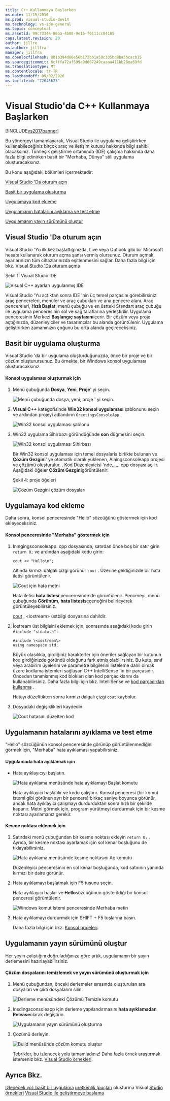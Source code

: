 ```yaml
---
title: C++ Kullanmaya Başlarken
ms.date: 11/15/2016
ms.prod: visual-studio-dev14
ms.technology: vs-ide-general
ms.topic: conceptual
ms.assetid: 99c73344-86ba-4b08-9e15-f6111cc04185
caps.latest.revision: 20
author: jillre
ms.author: jillfra
manager: jillfra
ms.openlocfilehash: 001b394d86e56b172bb1a50c335bd8ba5bcacb15
ms.sourcegitcommit: 6cfffa72af599a9d667249caaaa411bb28ea69fd
ms.translationtype: MT
ms.contentlocale: tr-TR
ms.lasthandoff: 09/02/2020
ms.locfileid: "72645625"
---
```

# <a name="getting-started-with-c-in-visual-studio"></a>Visual Studio'da C++ Kullanmaya Başlarken
[!INCLUDE[vs2017banner](../includes/vs2017banner.md)]

Bu yönergeyi tamamlayarak, Visual Studio ile uygulama geliştirirken kullanabileceğiniz birçok araç ve iletişim kutusu hakkında bilgi sahibi olacaksınız. Tümleşik geliştirme ortamında (IDE) çalışma hakkında daha fazla bilgi edinirken basit bir "Merhaba, Dünya" stili uygulama oluşturacaksınız.

 Bu konu aşağıdaki bölümleri içermektedir:

 [Visual Studio 'Da oturum açın](../ide/getting-started-with-cpp-in-visual-studio.md#BKMK_Configure)

 [Basit bir uygulama oluşturma](../ide/getting-started-with-cpp-in-visual-studio.md#BKMK_CreateApp)

 [Uygulamaya kod ekleme](../ide/getting-started-with-cpp-in-visual-studio.md#BKMK_AddCode)

 [Uygulamanın hatalarını ayıklama ve test etme](../ide/getting-started-with-cpp-in-visual-studio.md#BKMK_DebugTest)

 [Uygulamanın yayın sürümünü oluştur](../ide/getting-started-with-cpp-in-visual-studio.md#BKMK_BuildRelease)

## <a name="sign-in-to-visual-studio"></a><a name="BKMK_Configure"></a> Visual Studio 'Da oturum açın
 Visual Studio 'Yu ilk kez başlattığınızda, Live veya Outlook gibi bir Microsoft hesabı kullanarak oturum açma şansı vermiş olursunuz. Oturum açmak, ayarlarınızın tüm cihazlarınızda eşitlenmesini sağlar. Daha fazla bilgi için bkz. [Visual Studio 'Da oturum açma](../ide/signing-in-to-visual-studio.md)

 Şekil 1: Visual Studio IDE

 ![Visual C&#43;&#43; ayarları uygulanmış IDE](../ide/media/c-ide-defaultenvironmentlayout.png "C++ IDE_DefaultEnvironmentLayout")

 Visual Studio 'Yu açtıktan sonra IDE 'nin üç temel parçasını görebilirsiniz: araç pencereleri, menüler ve araç çubukları ve ana pencere alanı. Araç pencereleri, **Hızlı Başlat**, menü çubuğu ve en üstteki Standart araç çubuğu ile uygulama penceresinin sol ve sağ taraflarına yerleştirilir. Uygulama penceresinin Merkezi **Başlangıç sayfasını**içerir. Bir çözüm veya proje açtığınızda, düzenleyiciler ve tasarımcılar bu alanda görüntülenir. Uygulama geliştirirken zamanınızın çoğunu bu orta alanda geçireceksiniz.

## <a name="create-a-simple-application"></a><a name="BKMK_CreateApp"></a> Basit bir uygulama oluşturma
 Visual Studio 'da bir uygulama oluşturduğunuzda, önce bir proje ve bir çözüm oluşturursunuz. Bu örnekte, bir Windows konsol uygulaması oluşturacaksınız.

#### <a name="to-create-a-console-app"></a>Konsol uygulaması oluşturmak için

1. Menü çubuğunda **Dosya**, **Yeni**, **Proje**' yi seçin.

    ![Menü çubuğunda dosya, yeni, proje ' yi seçin.](../ide/media/exploreide-filenewproject.png "ExploreIDE-FileNewProject")

2. **Visual C++** kategorisinde **Win32 konsol uygulaması** şablonunu seçin ve ardından projeyi adlandırın `GreetingsConsoleApp` .

    ![Win32 konsol uygulaması şablonu](../ide/media/c-ide-newprojectdlg.png "C++ IDE_NewProjectDlg")

3. Win32 uygulama Sihirbazı göründüğünde **son** düğmesini seçin.

    ![Win32 konsol uygulaması Sihirbazı](../ide/media/c-ide-win32consoleappwizard.png "C++ IDE_Win32ConsoleAppWizard")

   Bir Win32 konsol uygulaması için temel dosyalarla birlikte bulunan ve **Çözüm Gezgini**' ye otomatik olarak yüklenen, Alaingsconsoleapp projesi ve çözümü oluşturulur. , Kod Düzenleyicisi 'nde,,,,,. cpp dosyası açılır. Aşağıdaki öğeler **Çözüm Gezgini**görüntülenir:

   Şekil 4: proje öğeleri

   ![Çözüm Gezgini çözüm dosyaları](../ide/media/c-ide-solutioncontents.png "C++ IDE_SolutionContents")

## <a name="add-code-to-the-application"></a><a name="BKMK_AddCode"></a> Uygulamaya kod ekleme
 Daha sonra, konsol penceresinde "Hello" sözcüğünü göstermek için kod ekleyeceksiniz.

#### <a name="to-display-hello-in-the-console-window"></a>Konsol penceresinde "Merhaba" göstermek için

1. Inıngingsconsoleapp. cpp dosyasında, satırdan önce boş bir satır girin `return 0;` ve ardından aşağıdaki kodu girin:

    ```
    cout << "Hello\n";
    ```

     Altında kırmızı dalgalı çizgi görünür `cout` . Üzerine geldiğinizde bir hata iletisi görüntülenir.

     ![Cout için hata metni](../ide/media/c-ide-couterror.png "C++ IDE_CoutError")

     Hata iletisi **hata listesi** penceresinde de görüntülenir. Pencereyi, menü çubuğunda **Görünüm**, **hata listesi**seçeneğini belirleyerek görüntüleyebilirsiniz.

     [cout](https://msdn.microsoft.com/library/d87db6c3-e4e1-4d09-9ec5-458f55018257) , \<iostream\> üstbilgi dosyasına dahildir.

2. İostream üst bilgisini eklemek için, sonrasında aşağıdaki kodu girin `#include "stdafx.h"` :

    ```
    #include \<iostream\>
    using namespace std;
    ```

     Büyük olasılıkla, girdiğiniz karakterler için öneriler sağlayan bir kutunun kod girdiğinizde göründü olduğunu fark etmiş olabilirsiniz. Bu kutu, sınıf veya arabirim üyelerini ve parametre bilgilerini listeleme dahil olmak üzere kodlama istemleri sağlayan C++ IntelliSense 'in bir parçasıdır. Önceden tanımlanmış kod blokları olan kod parçacıklarını da kullanabilirsiniz. Daha fazla bilgi için bkz. IntelliSense ve [kod parçacıkları](../ide/code-snippets.md) [kullanma](../ide/using-intellisense.md) .

     Hatayı düzelttikten sonra kırmızı dalgalı çizgi `cout` kaybolur.

3. Dosyadaki değişiklikleri kaydedin.

     ![Cout hatasını düzelten kod](../ide/media/c-ide-coutfix.png "C++ IDE_CoutFix")

## <a name="debug-and-test-the-application"></a><a name="BKMK_DebugTest"></a> Uygulamanın hatalarını ayıklama ve test etme
 "Hello" sözcüğünün konsol penceresinde görünüp görüntülenmediğini görmek için, "Merhaba" hata ayıklaması yapabilirsiniz.

#### <a name="to-debug-the-application"></a>Uygulamada hata ayıklamak için

- Hata ayıklayıcıyı başlatın.

     ![Hata ayıklama menüsünde hata ayıklamayı Başlat komutu](../ide/media/exploreide-startdebugging.png "ExploreIDE-StartDebugging")

     Hata ayıklayıcı başlatılır ve kodu çalıştırır. Konsol penceresi (bir komut istemi gibi görünen ayrı bir pencere) birkaç saniye boyunca görünür, ancak hata ayıklayıcı çalışmayı durdurduktan sonra hızlı bir şekilde kapanır. Metni görmek için, program yürütmeyi durdurmak için bir kesme noktası ayarlamanız gerekir.

#### <a name="to-add-a-breakpoint"></a>Kesme noktası eklemek için

1. Satırdaki menü çubuğundan bir kesme noktası ekleyin `return 0;` . Ayrıca, bir kesme noktası ayarlamak için sol kenar boşluğunu de tıklayabilirsiniz.

    ![Hata ayıklama menüsünde kesme noktasını Aç komutu](../ide/media/exploreide-togglebreakpoint.png "ExploreIDE-ToggleBreakpoint")

    Düzenleyici penceresinin en sol kenar boşluğunda, kod satırının yanında kırmızı bir daire görünür.

2. Hata ayıklamayı başlatmak için F5 tuşunu seçin.

    Hata ayıklayıcı başlar ve **Hello**sözcüğünün gösterildiği bir konsol penceresi görüntülenir.

    ![Windows komut Istemi penceresinde Merhaba metin](../ide/media/c-ide-hellocommandwindow.png "C++ IDE_HelloCommandWindow")

3. Hata ayıklamayı durdurmak için SHIFT + F5 tuşlarına basın.

   Daha fazla bilgi için bkz. [Konsol projeleri](../debugger/debugging-preparation-console-projects.md).

## <a name="build-a-release-version-of-the-app"></a><a name="BKMK_BuildRelease"></a> Uygulamanın yayın sürümünü oluştur
 Her şeyin çalıştığını doğruladığınıza göre artık, uygulamanın bir yayın derlemesini hazırlayabilirsiniz.

#### <a name="to-clean-the-solution-files-and-build-a-release-version"></a>Çözüm dosyalarını temizlemek ve yayın sürümünü oluşturmak için

1. Menü çubuğundan, önceki derlemeler sırasında oluşturulan ara dosyaları ve çıktı dosyalarını silin.

    ![Derleme menüsündeki Çözümü Temizle komutu](../ide/media/exploreide-cleansolution.png "ExploreIDE-CleanSolution")

2. Insdingsconsoleapp için derleme yapılandırmasını **hata ayıklamadan** **Release**olarak değiştirin.

    ![Uygulamanın yayın sürümünü oluşturma](../ide/media/c-ide-changingbuildtorelease.png "C++ IDE_ChangingBuildtoRelease")

3. Çözümü derleyin.

    ![Build menüsünde çözüm komutu oluştur](../ide/media/exploreide-buildsolution.png "ExploreIDE-BuildSolution")

   Tebrikler, bu izlenecek yolu tamamladınız! Daha fazla örnek araştırmak isterseniz bkz. [Visual Studio örnekleri](../ide/visual-studio-samples.md).

## <a name="see-also"></a>Ayrıca Bkz.
 [Izlenecek yol: basit bir uygulama](../ide/walkthrough-create-a-simple-application-with-visual-csharp-or-visual-basic.md) [üretkenlik Ipuçları](../ide/productivity-tips-for-visual-studio.md) oluşturma Visual [Studio örnekleri](../ide/visual-studio-samples.md) [Visual Studio ile geliştirmeye başlama](../ide/get-started-developing-with-visual-studio.md)
